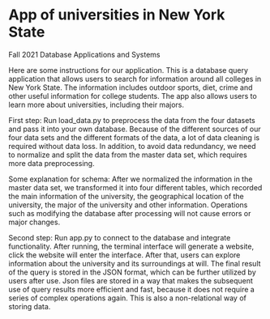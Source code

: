 # App of universities in New York State
Fall 2021 Database Applications and Systems

Here are some instructions for our application. This is a database query application that allows users to search for information around all colleges in New York State. The information includes outdoor sports, diet, crime and other useful information for college students. The app also allows users to learn more about universities, including their majors.


First step: Run load_data.py to preprocess the data from the four datasets and pass it into your own database. Because of the different sources of our four data sets and the different formats of the data, a lot of data cleaning is required without data loss. In addition, to avoid data redundancy, we need to normalize and split the data from the master data set, which requires more data preprocessing.

Some explanation for schema: After we normalized the information in the master data set, we transformed it into four different tables, which recorded the main information of the university, the geographical location of the university, the major of the university and other information. Operations such as modifying the database after processing will not cause errors or major changes.

Second step: Run app.py to connect to the database and integrate functionality. After running, the terminal interface will generate a website, click the website will enter the interface. After that, users can explore information about the university and its surroundings at will. The final result of the query is stored in the JSON format, which can be further utilized by users after use. Json files are stored in a way that makes the subsequent use of query results more efficient and fast, because it does not require a series of complex operations again. This is also a non-relational way of storing data.

